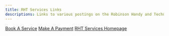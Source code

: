 ```yaml
---
title: RHT Services Links
descriptions: Links to various postings on the Robinson Handy and Technology Services website.
---
```


[Book A Service](https://square.site/book/L1VAAW55MM5GS/robinson-handy-and-technology-services-llc)
[Make A Payment](/payment)
[RHT Services Homepage](/)